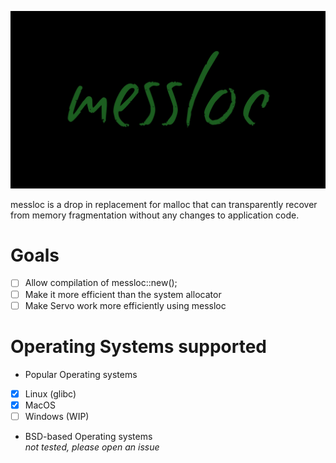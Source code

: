 ![](assets/messloc.jpg) <br />

messloc is a drop in replacement for malloc that can transparently recover from memory fragmentation without any changes to application code.

# Goals
- [ ] Allow compilation of messloc::new();
- [ ] Make it more efficient than the system allocator
- [ ] Make Servo work more efficiently using messloc

# Operating Systems supported 
- Popular Operating systems 
 - [x] Linux (glibc)
 - [x] MacOS
 - [ ] Windows (WIP)
- BSD-based Operating systems <br />
*not tested, please open an issue*
